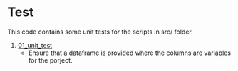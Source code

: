 # Test

 This code contains some unit tests for the scripts in src/ folder.
 
 1. [01_unit_test](01_unit_test.R)
    + Ensure that a dataframe is provided where the columns are variables for the porject. 